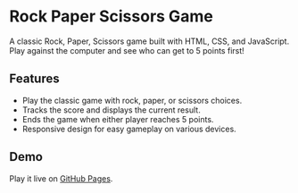 # Rock Paper Scissors Game
A classic Rock, Paper, Scissors game built with HTML, CSS, and JavaScript. Play against the computer and see who can get to 5 points first!

## Features
- Play the classic game with rock, paper, or scissors choices.
- Tracks the score and displays the current result.
- Ends the game when either player reaches 5 points.
- Responsive design for easy gameplay on various devices.

## Demo
Play it live on [GitHub Pages](https://zacs6.github.io/rps-game/).
